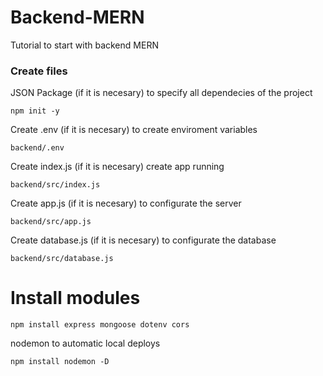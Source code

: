 # Backend-MERN
Tutorial to start with backend MERN

### Create files

JSON Package (if it is necesary) to specify all dependecies of the project
```
npm init -y
```
Create .env
(if it is necesary) to create enviroment variables
```
backend/.env
```

Create index.js
(if it is necesary) create app running
```
backend/src/index.js
```

Create app.js
(if it is necesary) to configurate the server
```
backend/src/app.js
```

Create database.js
(if it is necesary) to configurate the database
```
backend/src/database.js
```

# Install modules

```
npm install express mongoose dotenv cors
```
nodemon to automatic local deploys
```
npm install nodemon -D
```

